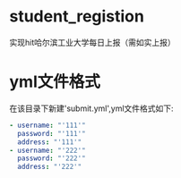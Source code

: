 # student_registion
实现hit哈尔滨工业大学每日上报（需如实上报）
# yml文件格式
在该目录下新建'submit.yml',yml文件格式如下:
```yaml
- username: "'111'"
  password: "'111'"
  address: "'111'"
- username: "'222'"
  password: "'222'"
  address: "'222'"
```

